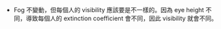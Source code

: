 - Fog 不變動，但每個人的 visibility 應該要是不一樣的。因為 eye height 不同，導致每個人的 extinction coefficient 會不同，因此 visibility 就會不同。
